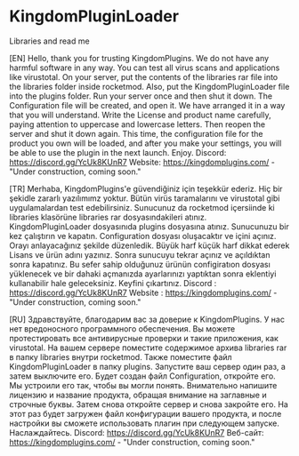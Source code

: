 # KingdomPluginLoader
Libraries and read me

[EN]
Hello, thank you for trusting KingdomPlugins. We do not have any harmful software in any way. You can test all virus scans and applications like virustotal. On your server, put the contents of the libraries rar file into the libraries folder inside rocketmod. Also, put the KingdomPluginLoader file into the plugins folder. Run your server once and then shut it down. The Configuration file will be created, and open it. We have arranged it in a way that you will understand. Write the License and product name carefully, paying attention to uppercase and lowercase letters. Then reopen the server and shut it down again. This time, the configuration file for the product you own will be loaded, and after you make your settings, you will be able to use the plugin in the next launch. Enjoy. Discord: https://discord.gg/YcUk8KUnR7 Website: https://kingdomplugins.com/ - "Under construction, coming soon."

[TR]
Merhaba, KingdomPlugins'e güvendiğiniz için teşekkür ederiz. Hiç bir şekidle zararlı yazılımımz yoktur. Bütün virüs taramalarını ve virustotal gibi uygulamalardan test edebilirsiniz. Sunucunuz da rocketmod içersiinde ki libraries klasörüne libraries rar dosyasındakileri atınız. KingdomPluginLoader dosyasınıda plugins dosyasına atınız. Sunucunuzu bir kez çalıştırın ve kapatın. Configuration dosyası oluşacaktır ve içini açınız. Orayı anlayacağınız şekilde düzenledik. Büyük harf küçük harf dikkat ederek Lisans ve ürün adını yazınız. Sonra sunucuyu tekrar açınız ve açıldıktan sonra kapatınız. Bu sefer sahip olduğunuz ürünün configiratıon dosyası yüklenecek ve bir dahaki açmanızda ayarlarınızı yaptıktan sonra eklentiyi kullanabilir hale geleceksiniz. Keyfini çıkartınız. Discord : https://discord.gg/YcUk8KUnR7 Website : https://kingdomplugins.com/ - "Under construction, coming soon."

[RU]
Здравствуйте, благодарим вас за доверие к KingdomPlugins. У нас нет вредоносного программного обеспечения. Вы можете протестировать все антивирусные проверки и такие приложения, как virustotal. На вашем сервере поместите содержимое архива libraries rar в папку libraries внутри rocketmod. Также поместите файл KingdomPluginLoader в папку plugins. Запустите ваш сервер один раз, а затем выключите его. Будет создан файл Configuration, откройте его. Мы устроили его так, чтобы вы могли понять. Внимательно напишите лицензию и название продукта, обращая внимание на заглавные и строчные буквы. Затем снова откройте сервер и снова закройте его. На этот раз будет загружен файл конфигурации вашего продукта, и после настройки вы сможете использовать плагин при следующем запуске. Наслаждайтесь. Discord: https://discord.gg/YcUk8KUnR7 Веб-сайт: https://kingdomplugins.com/ - "Under construction, coming soon."

